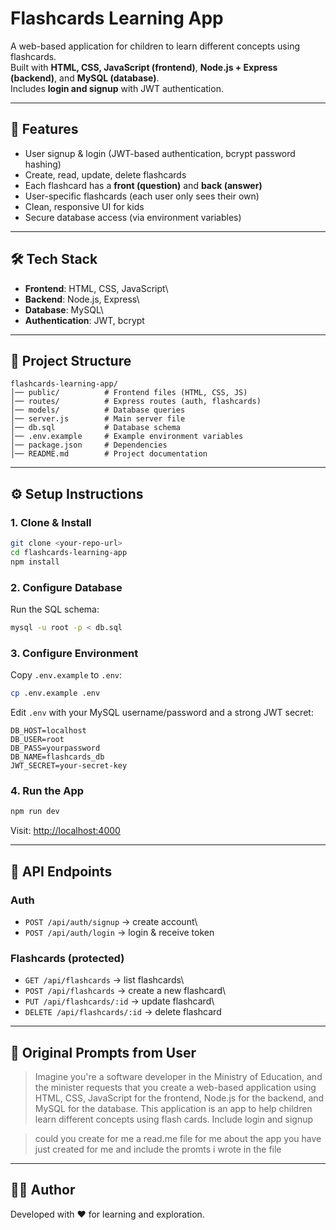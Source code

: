 # Flashcards Learning App

A web-based application for children to learn different concepts using
flashcards.\
Built with **HTML, CSS, JavaScript (frontend)**, **Node.js + Express
(backend)**, and **MySQL (database)**.\
Includes **login and signup** with JWT authentication.

------------------------------------------------------------------------

## 🚀 Features

-   User signup & login (JWT-based authentication, bcrypt password
    hashing)
-   Create, read, update, delete flashcards
-   Each flashcard has a **front (question)** and **back (answer)**
-   User-specific flashcards (each user only sees their own)
-   Clean, responsive UI for kids
-   Secure database access (via environment variables)

------------------------------------------------------------------------

## 🛠 Tech Stack

-   **Frontend**: HTML, CSS, JavaScript\
-   **Backend**: Node.js, Express\
-   **Database**: MySQL\
-   **Authentication**: JWT, bcrypt

------------------------------------------------------------------------

## 📂 Project Structure

    flashcards-learning-app/
    │── public/          # Frontend files (HTML, CSS, JS)
    │── routes/          # Express routes (auth, flashcards)
    │── models/          # Database queries
    │── server.js        # Main server file
    │── db.sql           # Database schema
    │── .env.example     # Example environment variables
    │── package.json     # Dependencies
    │── README.md        # Project documentation

------------------------------------------------------------------------

## ⚙️ Setup Instructions

### 1. Clone & Install

``` bash
git clone <your-repo-url>
cd flashcards-learning-app
npm install
```

### 2. Configure Database

Run the SQL schema:

``` bash
mysql -u root -p < db.sql
```

### 3. Configure Environment

Copy `.env.example` to `.env`:

``` bash
cp .env.example .env
```

Edit `.env` with your MySQL username/password and a strong JWT secret:

    DB_HOST=localhost
    DB_USER=root
    DB_PASS=yourpassword
    DB_NAME=flashcards_db
    JWT_SECRET=your-secret-key

### 4. Run the App

``` bash
npm run dev
```

Visit: <http://localhost:4000>

------------------------------------------------------------------------

## 🔑 API Endpoints

### Auth

-   `POST /api/auth/signup` → create account\
-   `POST /api/auth/login` → login & receive token

### Flashcards (protected)

-   `GET /api/flashcards` → list flashcards\
-   `POST /api/flashcards` → create a new flashcard\
-   `PUT /api/flashcards/:id` → update flashcard\
-   `DELETE /api/flashcards/:id` → delete flashcard

------------------------------------------------------------------------

## 📌 Original Prompts from User

> Imagine you're a software developer in the Ministry of Education, and
> the minister requests that you create a web-based application using
> HTML, CSS, JavaScript for the frontend, Node.js for the backend, and
> MySQL for the database. This application is an app to help children
> learn different concepts using flash cards. Include login and signup

> could you create for me a read.me file for me about the app you have
> just created for me and include the promts i wrote in the file

------------------------------------------------------------------------

## 👨‍💻 Author

Developed with ❤️ for learning and exploration.

